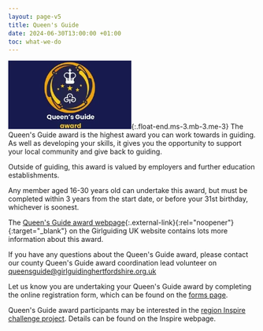 ```yaml
---
layout: page-v5
title: Queen's Guide
date: 2024-06-30T13:00:00 +01:00
toc: what-we-do
---
```

![Queen's Guide award logo](/assets/images/2024/05/qga.webp){:.float-end.ms-3.mb-3.me-3}
The Queen's Guide award is the highest award you can work towards in guiding.  As well as developing your skills, it gives you the opportunity to support your local community and give back to guiding.

Outside of guiding, this award is valued by employers and further education establishments.

Any member aged 16-30 years old can undertake this award, but must be completed within 3 years from the start date, or before your 31st birthday, whichever is soonest.

The [Queen's Guide award webpage](https://www.girlguiding.org.uk/what-we-do/our-badges-and-activities/badge-finder/queens-guide-award/){:.external-link}{:rel="noopener"}{:target="_blank"} on the Girlguiding UK website contains lots more information about this award.

If you have any questions about the Queen's Guide award, please contact our county Queen's Guide award coordination lead volunteer on <queensguide@girlguidinghertfordshire.org.uk>

Let us know you are undertaking your Queen's Guide award by completing the online registration form, which can be found on the [forms page](/about-us/resources/#queens-guide-award-registration-form).

Queen's Guide award participants may be interested in the [region Inspire challenge project](../inspire/#inspirechallenge). Details can be found on the Inspire webpage.
